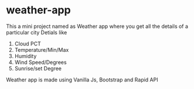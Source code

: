 # weather-app

This a mini project named as Weather app where you get all the details of a particular city
Detials like 
1. Cloud PCT
2. Temperature/Min/Max
3. Humidity
4. Wind Speed/Degrees
5. Sunrise/set Degree

Weather app is made using Vanilla Js, Bootstrap and Rapid API
